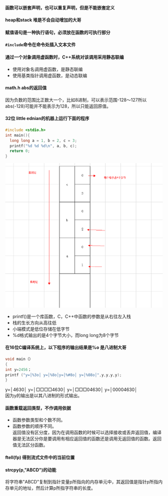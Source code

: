 #### 函数可以嵌套声明，也可以重复声明，但是不能嵌套定义

#### heap和stack 堆是不会自动增加的大哥

#### 赋值语句是一种执行语句，必须放在函数的可执行部分

#### `#include`命令在命令处插入文本文件

#### 通过一个对象调用虚函数时，C++系统对该调用采用静态联编
* 使用对象名调用虚函数，是静态联编
* 使用基类指针调用虚函数，是动态联编

#### math.h abs的返回值
因为负数的范围比正数大一个，比如8进制，可以表示范围-128～127所以 abs(-128)可能并不能表示为128，所以只能返回原值。<br>

#### 32位 little ednian的机器上运行下面的程序
```c
#include <stdio.h>
int main(){
  long long a = 1, b = 2, c = 3; 
  printf("%d %d %d\n", a, b, c);  
  return 0;
}
```
![高低地址存放](./img/addr.png)<br>
* printf()是一个库函数，C，C++中函数的参数是从右往左入栈
* 栈的生长方向从高往低
* 小端模式是低位存储在低字节
* %d格式输出的是4个字节大小，而long long为8个字节

#### 在16位C编译系统上，以下程序的输出结果是%o 是八进制大哥
```c
void main（）
{
int y=2456；
printf ("y=│%3o│ y=│%8o│y=│%#8o│ y=│%08o│",y,y,y,y);
}
```
y=│4630│ y=│□□□□4630│ y=│□□□04630│ y=│00004630│<br>
因为y的输出是以其八进制的形式输出。

#### 函数重载返回类型，不作调用依据
* 函数参数类型和个数不同。
* 函数参数的顺序不同。<br>
返回值没有区分度，因为在调用函数的时候可以选择接收或丢弃返回值，编译器是无法区分你是要调用有相应返回值的函数还是调用无返回值的函数。返回值无法区分函数。<br>

#### ftell(fp) 得到流式文件中的当前位置

#### strcpy(p,"ABCD")的动能
将字符串"ABCD"复制到指针变量p所指向的内存单元中，其返回值是指针p所指内存单元的地址，然后计算p所指字符串的长度。

